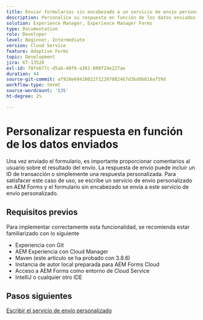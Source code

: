 ```yaml
---
title: Enviar formularios sin encabezado a un servicio de envío personalizado
description: Personalice su respuesta en función de los datos enviados
solution: Experience Manager, Experience Manager Forms
type: Documentation
role: Developer
level: Beginner, Intermediate
version: Cloud Service
feature: Adaptive Forms
topic: Development
jira: KT-13520
exl-id: 78fe677c-d5ab-40f6-a381-800f24e227ae
duration: 44
source-git-commit: af928e60410022f12207082467d3bd9b818af59d
workflow-type: tm+mt
source-wordcount: '135'
ht-degree: 2%

---
```


# Personalizar respuesta en función de los datos enviados

Una vez enviado el formulario, es importante proporcionar comentarios al usuario sobre el resultado del envío. La respuesta de envío puede incluir un ID de transacción o simplemente una respuesta personalizada. Para satisfacer este caso de uso, se escribe un servicio de envío personalizado en AEM Forms y el formulario sin encabezado se envía a este servicio de envío personalizado.

## Requisitos previos

Para implementar correctamente esta funcionalidad, se recomienda estar familiarizado con lo siguiente

* Experiencia con Git
* AEM Experiencia con Cloud Manager
* Maven (este artículo se ha probado con 3.8.6)
* Instancia de autor local preparada para AEM Forms Cloud
* Acceso a AEM Forms como entorno de Cloud Service
* IntelliJ o cualquier otro IDE


## Pasos siguientes

[Escribir el servicio de envío personalizado](./custom-submit-service.md)
